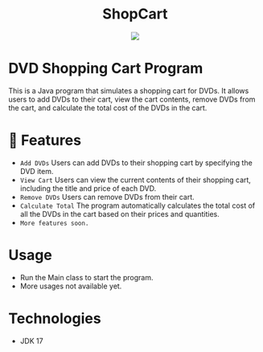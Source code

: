 <h1 align="center"> ShopCart </h1>
<p align="center">
   <img src="https://img.shields.io/badge/STATUS-%20DEVELOPING-green">
   </p>
   
# DVD Shopping Cart Program
This is a Java program that simulates a shopping cart for DVDs. It allows users to add DVDs to their cart, view the cart contents, remove DVDs from the cart, and calculate the total cost of the DVDs in the cart.

# :hammer: Features
- `Add DVDs` Users can add DVDs to their shopping cart by specifying the DVD item.
- `View Cart` Users can view the current contents of their shopping cart, including the title and price of each DVD.
- `Remove DVDs` Users can remove DVDs from their cart.
- `Calculate Total` The program automatically calculates the total cost of all the DVDs in the cart based on their prices and quantities.
- `More features soon.`

# Usage
- Run the Main class to start the program.
- More usages not available yet.

# Technologies
- JDK 17
